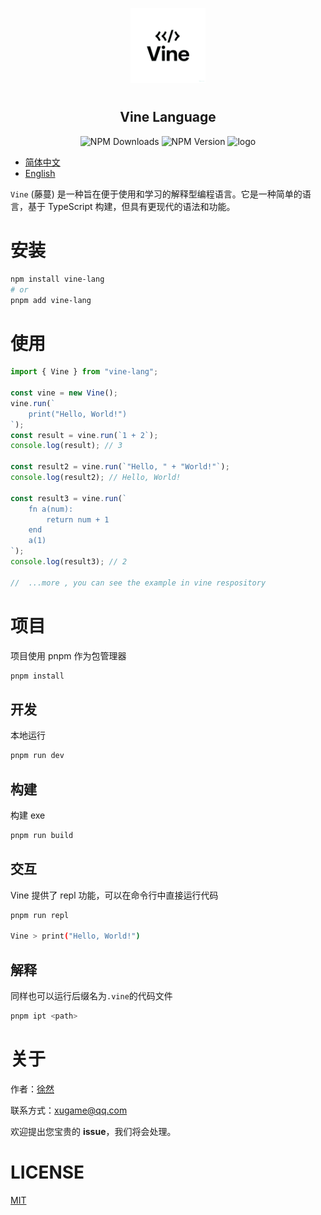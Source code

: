 <p align="center">
<img alt="logo" src="./docs/public/Vine.png" width="120" style="margin-bottom: 10px;">
</p>

<h2 align="center">Vine Language</h2>

<p align="center">
<img alt="NPM Downloads" src="https://img.shields.io/npm/dm/vine-lang">
<img alt="NPM Version" src="https://img.shields.io/npm/v/vine-lang">
<img alt="logo" src="https://img.shields.io/badge/license-MIT-blue.svg">
</p>

- [简体中文](./README_CN.md)
- [English](./README.md)

`Vine` (藤蔓) 是一种旨在便于使用和学习的解释型编程语言。它是一种简单的语言，基于 TypeScript 构建，但具有更现代的语法和功能。

# 安装

```bash
npm install vine-lang
# or
pnpm add vine-lang
```

# 使用

```ts
import { Vine } from "vine-lang";

const vine = new Vine();
vine.run(`
    print("Hello, World!")
`);
const result = vine.run(`1 + 2`);
console.log(result); // 3

const result2 = vine.run(`"Hello, " + "World!"`);
console.log(result2); // Hello, World!

const result3 = vine.run(`
    fn a(num):
        return num + 1
    end
    a(1)
`);
console.log(result3); // 2

//  ...more , you can see the example in vine respository
```

# 项目

项目使用 pnpm 作为包管理器

```bash
pnpm install
```

## 开发

本地运行

```bash
pnpm run dev
```

## 构建

构建 exe

```bash
pnpm run build
```

## 交互

Vine 提供了 repl 功能，可以在命令行中直接运行代码

```bash
pnpm run repl

Vine > print("Hello, World!")
```

## 解释

同样也可以运行后缀名为`.vine`的代码文件

```bash
pnpm ipt <path>
```

# 关于

作者：[徐然](https://github.com/xiaoxustudio)

联系方式：[xugame@qq.com](emailto://xugame@qq.com)

欢迎提出您宝贵的 **issue**，我们将会处理。

# LICENSE

[MIT](./LICENSE)
